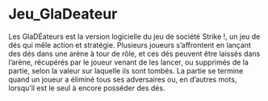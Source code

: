 # Jeu_GlaDeateur

Les GlaDÉateurs est la version logicielle du jeu de société Strike !, un jeu de dés qui mêle
action et stratégie. Plusieurs joueurs s’affrontent en lançant des dés dans une arène à tour
de rôle, et ces dés peuvent être laissés dans l’arène, récupérés par le joueur venant de les
lancer, ou supprimés de la partie, selon la valeur sur laquelle ils sont tombés. La partie se
termine quand un joueur a éliminé tous ses adversaires ou, en d’autres mots, lorsqu’il est le
seul à encore posséder des dés.
